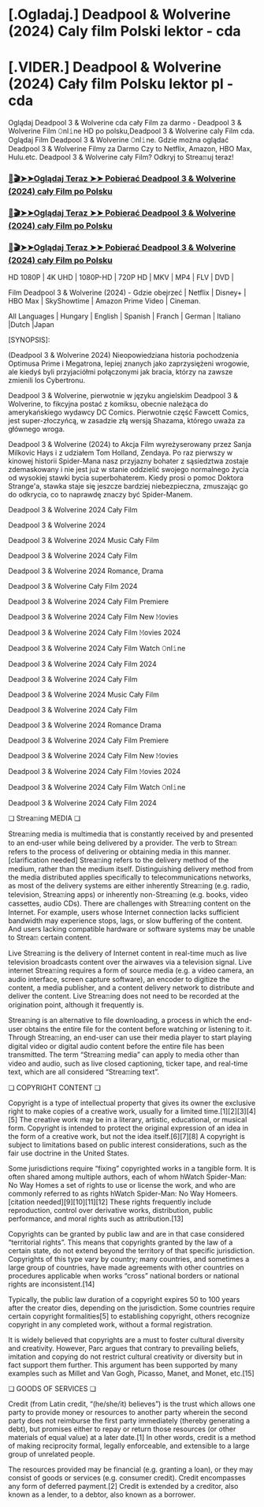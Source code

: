 # [.Ogladaj.] Deadpool & Wolverine (2024) Caly film Polski lektor - cda
# [.VIDER.] Deadpool & Wolverine (2024) Cały film Polsku lektor pl - cda
Oglądaj Deadpool 3 & Wolverine cda cały Film za darmo - Deadpool 3 & Wolverine Film 𝙾nl𝚒ne HD po polsku,Deadpool 3 & Wolverine caly Film cda. Oglądaj Film Deadpool 3 & Wolverine 𝙾nl𝚒ne. Gdzie można oglądać Deadpool 3 & Wolverine Filmy za Darmo Czy to Netflix, Amazon, HBO Max, Hulu.etc. Deadpool 3 & Wolverine cały Film? Odkryj to Strea𝚖uj teraz!

### [📀🎬➤➤Oglądaj Teraz ➤➤ Pobierać Deadpool 3 & Wolverine (2024) cały Film po Polsku](https://weflix.cloud/pl/movie/533535/deadpool-wolverine-gitcode)

### [📀🎬➤➤Oglądaj Teraz ➤➤ Pobierać Deadpool 3 & Wolverine (2024) cały Film po Polsku](https://weflix.cloud/pl/movie/533535/deadpool-wolverine-gitcode)

### [📀🎬➤➤Oglądaj Teraz ➤➤ Pobierać Deadpool 3 & Wolverine (2024) cały Film po Polsku](https://weflix.cloud/pl/movie/533535/deadpool-wolverine-gitcode)

HD 1080P | 4K UHD | 1080P-HD | 720P HD | MKV | MP4 | FLV | DVD |

Film Deadpool 3 & Wolverine (2024) - Gdzie obejrzeć | Netflix | Disney+ | HBO Max | SkyShowtime | Amazon Prime Video | Cineman.

All Languages | Hungary | English | Spanish | Franch | German | Italiano |Dutch |Japan

[SYNOPSIS]:

(Deadpool 3 & Wolverine 2024) Nieopowiedziana historia pochodzenia Optimusa Prime i Megatrona, lepiej znanych jako zaprzysiężeni wrogowie, ale kiedyś byli przyjaciółmi połączonymi jak bracia, którzy na zawsze zmienili los Cybertronu.

Deadpool 3 & Wolverine, pierwotnie w języku angielskim Deadpool 3 & Wolverine, to fikcyjna postać z komiksu, obecnie należąca do amerykańskiego wydawcy DC Comics. Pierwotnie część Fawcett Comics, jest super-złoczyńcą, w zasadzie złą wersją Shazama, którego uważa za głównego wroga.

Deadpool 3 & Wolverine (2024) to Akcja Film wyreżyserowany przez Sanja Milkovic Hays i z udziałem Tom Holland, Zendaya. Po raz pierwszy w kinowej historii Spider-Mana nasz przyjazny bohater z sąsiedztwa zostaje zdemaskowany i nie jest już w stanie oddzielić swojego normalnego życia od wysokiej stawki bycia superbohaterem. Kiedy prosi o pomoc Doktora Strange'a, stawka staje się jeszcze bardziej niebezpieczna, zmuszając go do odkrycia, co to naprawdę znaczy być Spider-Manem.

Deadpool 3 & Wolverine 2024 Cały Film

Deadpool 3 & Wolverine 2024

Deadpool 3 & Wolverine 2024 Music Cały Film

Deadpool 3 & Wolverine 2024 Cały Film

Deadpool 3 & Wolverine 2024 Romance, Drama

Deadpool 3 & Wolverine Cały Film 2024

Deadpool 3 & Wolverine 2024 Cały Film Premiere

Deadpool 3 & Wolverine 2024 Cały Film New 𝙼ovies

Deadpool 3 & Wolverine 2024 Cały Film 𝙼ovies 2024

Deadpool 3 & Wolverine 2024 Cały Film Watch 𝙾nl𝚒ne

Deadpool 3 & Wolverine 2024 Cały Film 2024

Deadpool 3 & Wolverine 2024 Cały Film

Deadpool 3 & Wolverine 2024 Music Cały Film

Deadpool 3 & Wolverine 2024 Cały Film

Deadpool 3 & Wolverine 2024 Romance Drama

Deadpool 3 & Wolverine 2024 Cały Film Premiere

Deadpool 3 & Wolverine 2024 Cały Film New 𝙼ovies

Deadpool 3 & Wolverine 2024 Cały Film 𝙼ovies 2024

Deadpool 3 & Wolverine 2024 Cały Film Watch 𝙾nl𝚒ne

Deadpool 3 & Wolverine 2024 Cały Film 2024

❏ Strea𝚖ing MEDIA ❏

Strea𝚖ing media is multimedia that is constantly received by and presented to an end-user while being delivered by a provider. The verb to Strea𝚖 refers to the process of delivering or obtaining media in this manner.[clarification needed] Strea𝚖ing refers to the delivery method of the medium, rather than the medium itself. Distinguishing delivery method from the media distributed applies specifically to telecommunications networks, as most of the delivery systems are either inherently Strea𝚖ing (e.g. radio, television, Strea𝚖ing apps) or inherently non-Strea𝚖ing (e.g. books, video cassettes, audio CDs). There are challenges with Strea𝚖ing content on the Internet. For example, users whose Internet connection lacks sufficient bandwidth may experience stops, lags, or slow buffering of the content. And users lacking compatible hardware or software systems may be unable to Strea𝚖 certain content.

Live Strea𝚖ing is the delivery of Internet content in real-time much as live television broadcasts content over the airwaves via a television signal. Live internet Strea𝚖ing requires a form of source media (e.g. a video camera, an audio interface, screen capture software), an encoder to digitize the content, a media publisher, and a content delivery network to distribute and deliver the content. Live Strea𝚖ing does not need to be recorded at the origination point, although it frequently is.

Strea𝚖ing is an alternative to file downloading, a process in which the end-user obtains the entire file for the content before watching or listening to it. Through Strea𝚖ing, an end-user can use their media player to start playing digital video or digital audio content before the entire file has been transmitted. The term “Strea𝚖ing media” can apply to media other than video and audio, such as live closed captioning, ticker tape, and real-time text, which are all considered “Strea𝚖ing text”.

❏ COPYRIGHT CONTENT ❏

Copyright is a type of intellectual property that gives its owner the exclusive right to make copies of a creative work, usually for a limited time.[1][2][3][4][5] The creative work may be in a literary, artistic, educational, or musical form. Copyright is intended to protect the original expression of an idea in the form of a creative work, but not the idea itself.[6][7][8] A copyright is subject to limitations based on public interest considerations, such as the fair use doctrine in the United States.

Some jurisdictions require “fixing” copyrighted works in a tangible form. It is often shared among multiple authors, each of whom hWatch Spider-Man: No Way Homes a set of rights to use or license the work, and who are commonly referred to as rights hWatch Spider-Man: No Way Homeers.[citation needed][9][10][11][12] These rights frequently include reproduction, control over derivative works, distribution, public performance, and moral rights such as attribution.[13]

Copyrights can be granted by public law and are in that case considered “territorial rights”. This means that copyrights granted by the law of a certain state, do not extend beyond the territory of that specific jurisdiction. Copyrights of this type vary by country; many countries, and sometimes a large group of countries, have made agreements with other countries on procedures applicable when works “cross” national borders or national rights are inconsistent.[14]

Typically, the public law duration of a copyright expires 50 to 100 years after the creator dies, depending on the jurisdiction. Some countries require certain copyright formalities[5] to establishing copyright, others recognize copyright in any completed work, without a formal registration.

It is widely believed that copyrights are a must to foster cultural diversity and creativity. However, Parc argues that contrary to prevailing beliefs, imitation and copying do not restrict cultural creativity or diversity but in fact support them further. This argument has been supported by many examples such as Millet and Van Gogh, Picasso, Manet, and Monet, etc.[15]

❏ GOODS OF SERVICES ❏

Credit (from Latin credit, “(he/she/it) believes”) is the trust which allows one party to provide money or resources to another party wherein the second party does not reimburse the first party immediately (thereby generating a debt), but promises either to repay or return those resources (or other materials of equal value) at a later date.[1] In other words, credit is a method of making reciprocity formal, legally enforceable, and extensible to a large group of unrelated people.

The resources provided may be financial (e.g. granting a loan), or they may consist of goods or services (e.g. consumer credit). Credit encompasses any form of deferred payment.[2] Credit is extended by a creditor, also known as a lender, to a debtor, also known as a borrower.
